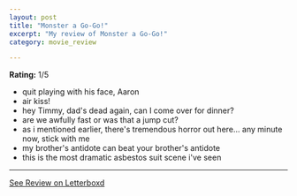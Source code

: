 ```yaml
---
layout: post
title: "Monster a Go-Go!"
excerpt: "My review of Monster a Go-Go!"
category: movie_review

---
```


**Rating:** 1/5

* quit playing with his face, Aaron
* air kiss!
* hey Timmy, dad's dead again, can I come over for dinner?
* are we awfully fast or was that a jump cut?
* as i mentioned earlier, there's tremendous horror out here... any minute now, stick with me
* my brother's antidote can beat your brother's antidote
* this is the most dramatic asbestos suit scene i've seen

<hr>

[See Review on Letterboxd](https://boxd.it/55gK3x)
